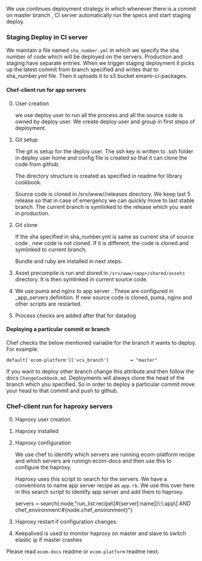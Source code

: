 We use continues deployment strategy in which whenever there is a commit on master branch , CI server automatically run the specs and start staging deploy.

### Staging Deploy in CI server

We maintain a file named `sha_number.yml` in which we specify the sha number of code which will be deployed on the servers.
Production and staging have separate entries. When we trigger staging deployment it picks up the latest commit from
branch specified and writes that to sha_number.yml file. Then it uploads it to s3 bucket emami-ci-packages.

#### Chef-client run for app servers

0. User creation

	we use deploy user to run all the process and all the source code is owned by deploy user. We create deploy user and group in first steps of deployment.

0. Git setup

	The git is setup for the deploy user. The ssh key is written to .ssh folder in deploy user home and config file is created so that it can clone the code from github.

	The directory structure is created as specified in readme for library cookbook.

	Source code is cloned in /srv/www/<app>/releases directory.
We keep last 5 release so that in case of emergency we can quickly move
to last stable branch.
The current branch is symlinked to the release which you want in
production.

0. Git clone

	If the sha specified in sha_number.yml is same as current sha of source code , new code is not cloned. If it is different, the code is cloned and symlinked to current branch.

	Bundle and ruby are installed in next steps.

0. Asset precompile is run and stored in `/srv/www/<app>/shared/assets` directory. It is then symlinked in current source code.

0. We use puma and nginx to app server . These are configured in _app_servers definition. If new source code is cloned, puma, nginx and other scripts are restarted.

0. Process checks are added after that for datadog


#### Deploying a particular commit or branch


Chef checks the below mentioned variable for the branch it wants to deploy. For example:
	
	default['ecom-platform']['vcs_branch']        = "master"
	
If you want to deploy other branch change this attribute and then follow the docs `ChangeCookbook.md`. Deployments will always clone the head of the branch which you specified. So in order to deploy a particular commit move your head to that commit
and push to github.

### Chef-client run for haproxy servers

0. Haproxy user creation
1. Haproxy installed
2. Haproxy configuration

	We use chef to identify which servers are running ecom-platform recipe and which servers are runnign ecom-docs and then use this to configure the haproxy.

	Haproxy uses this script to search for the servers. We have a conventions to name app server recipe as `app.rb`. We use this over here in this search script to identify app server and add them to haproxy.

	servers = search(:node,"run_list:recipe\\[#{server[:name]}\\:\\:app\\] AND chef_environment:#{node.chef_environment}")

3. Haproxy restart if configuration changes.
4. Keepalived is used to monitor haproxy on master and slave to switch elastic ip if master crashes


Please read `ecom-docs` readme or `ecom-platform` readme next.
